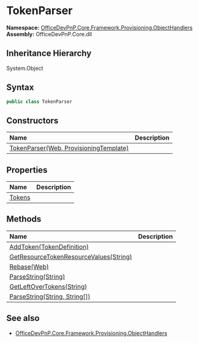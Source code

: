 # TokenParser
**Namespace:** [OfficeDevPnP.Core.Framework.Provisioning.ObjectHandlers](OfficeDevPnP.Core.Framework.Provisioning.ObjectHandlers.md)  
**Assembly:** OfficeDevPnP.Core.dll  
## Inheritance Hierarchy
System.Object  
## Syntax
```C#
public class TokenParser
```
## Constructors
|**Name**|**Description**|
|:-----|:-----|
| [TokenParser(Web, ProvisioningTemplate)](OfficeDevPnP.Core.Framework.Provisioning.ObjectHandlers.TokenParser.ctor1.md) | 
## Properties
|**Name**|**Description**|
|:-----|:-----|
| [Tokens](OfficeDevPnP.Core.Framework.Provisioning.ObjectHandlers.TokenParser.Tokens.md) | 
## Methods
|**Name**|**Description**|
|:-----|:-----|
| [AddToken(TokenDefinition)](OfficeDevPnP.Core.Framework.Provisioning.ObjectHandlers.TokenParser.d615c417.md) | 
| [GetResourceTokenResourceValues(String)](OfficeDevPnP.Core.Framework.Provisioning.ObjectHandlers.TokenParser.3da9e64.md) | 
| [Rebase(Web)](OfficeDevPnP.Core.Framework.Provisioning.ObjectHandlers.TokenParser.19ef0323.md) | 
| [ParseString(String)](OfficeDevPnP.Core.Framework.Provisioning.ObjectHandlers.TokenParser.82a519cf.md) | 
| [GetLeftOverTokens(String)](OfficeDevPnP.Core.Framework.Provisioning.ObjectHandlers.TokenParser.a15f93ce.md) | 
| [ParseString(String, String[])](OfficeDevPnP.Core.Framework.Provisioning.ObjectHandlers.TokenParser.129ebd72.md) | 
## See also
- [OfficeDevPnP.Core.Framework.Provisioning.ObjectHandlers](OfficeDevPnP.Core.Framework.Provisioning.ObjectHandlers.md)

